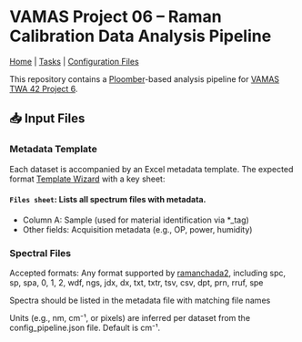 # VAMAS Project 06 – Raman Calibration Data Analysis Pipeline

[Home](README.md) | [Tasks](README_pipeline.md) | [Configuration Files](README_config.md)

This repository contains a [Ploomber](https://ploomber.io/)-based analysis pipeline for [VAMAS TWA 42 Project 6](https://www.vamas.org/twa42/documents/2024_vamas_twa42_p6_raman_calibration.pdf).

## 📥 Input Files

### Metadata Template

Each dataset is accompanied by an Excel metadata template. The expected format [Template Wizard](https://enanomapper.adma.ai/projects/enanomapper/datatemplates/pchem/index.html?template=CHARISMA_RR)  with a key sheet:

#### `Files sheet`: Lists all spectrum files with metadata.

- Column A: Sample (used for material identification via *_tag)
- Other fields: Acquisition metadata (e.g., OP, power, humidity)

### Spectral Files
Accepted formats: Any format supported by [ramanchada2](https://h2020charisma.github.io/ramanchada2/ramanchada2/spectrum/creators/from_local_file.html#from_local_file), including spc, sp, spa, 0, 1, 2, wdf, ngs, jdx, dx, txt, txtr, tsv, csv, dpt, prn, rruf, spe

Spectra should be listed in the metadata file with matching file names

Units (e.g., nm, cm⁻¹, or pixels) are inferred per dataset from the config_pipeline.json file. Default is cm⁻¹.
